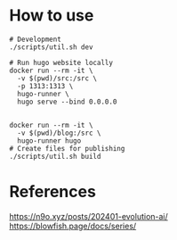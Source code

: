

# How to use

```
# Development
./scripts/util.sh dev

# Run hugo website locally
docker run --rm -it \
  -v $(pwd)/src:/src \
  -p 1313:1313 \
  hugo-runner \
  hugo serve --bind 0.0.0.0


docker run --rm -it \
  -v $(pwd)/blog:/src \
  hugo-runner hugo 
# Create files for publishing 
./scripts/util.sh build

```

# References

https://n9o.xyz/posts/202401-evolution-ai/
https://blowfish.page/docs/series/